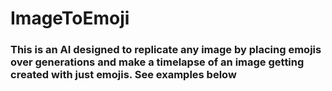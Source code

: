 # ImageToEmoji
### This is an AI designed to replicate any image by placing emojis over generations and make a timelapse of an image getting created with just emojis. See examples below

